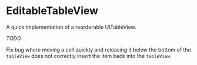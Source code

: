 EditableTableView
=================

A quick implementation of a reorderable UITableView.

*TODO*

Fix bug where moving a cell quickly and releasing it below the bottom of the `tableView` does not correctly insert the item back into the `tableView`. 

